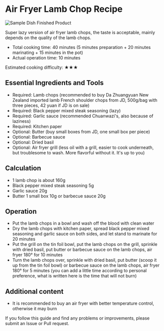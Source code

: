 # Air Fryer Lamb Chop Recipe

![Sample Dish Finished Product](./羊排.jpg)

Super lazy version of air fryer lamb chops, the taste is acceptable, mainly depends on the quality of the lamb chops.

*   Total cooking time: 40 minutes (5 minutes preparation + 20 minutes marinating + 15 minutes in the pot)
*   Actual operation time: 10 minutes

Estimated cooking difficulty: ★★★

## Essential Ingredients and Tools

*   Required: Lamb chops (recommended to buy Da Zhuangyuan New Zealand imported lamb French shoulder chops from JD, 500g/bag with three pieces, 42 yuan if JD is on sale)
*   Required: Black pepper mixed steak seasoning (lazy)
*   Required: Garlic sauce (recommended Chuanwazi's, also because of laziness)
*   Required: Kitchen paper
*   Optional: Butter (buy small boxes from JD, one small box per piece)
*   Optional: Barbecue sauce
*   Optional: Dried basil
*   Optional: Air fryer grill (less oil with a grill, easier to cook underneath, but troublesome to wash. More flavorful without it. It's up to you)

## Calculation

*   1 lamb chop is about 160g
*   Black pepper mixed steak seasoning 5g
*   Garlic sauce 20g
*   Butter 1 small box 10g or barbecue sauce 20g

## Operation

*   Put the lamb chops in a bowl and wash off the blood with clean water
*   Dry the lamb chops with kitchen paper, spread black pepper mixed seasoning and garlic sauce on both sides, and let stand to marinate for 20 minutes
*   Put the grill on the tin foil bowl, put the lamb chops on the grill, sprinkle with dried basil, put butter or barbecue sauce on the lamb chops, air fryer 180° for 10 minutes
*   Turn the lamb chops over, sprinkle with dried basil, put butter (scoop it up from the tin foil bowl) or barbecue sauce on the lamb chops, air fryer 180° for 5 minutes (you can add a little time according to personal preference, what is written here is the time that will not burn)

## Additional content

*   It is recommended to buy an air fryer with better temperature control, otherwise it may burn

If you follow this guide and find any problems or improvements, please submit an Issue or Pull request.
